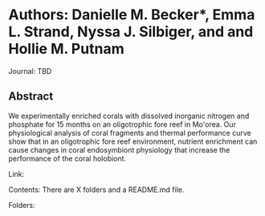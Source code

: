 
# Authors: Danielle M. Becker*, Emma L. Strand, Nyssa J. Silbiger, and and Hollie M. Putnam

Journal: TBD

## Abstract 
We experimentally enriched corals with dissolved inorganic nitrogen and phosphate for 15 months on an oligotrophic fore reef in Mo'orea. Our physiological analysis of coral fragments and thermal performance curve show that in an oligotrophic fore reef environment, nutrient enrichment can cause changes in coral endosymbiont physiology that increase the performance of the coral holobiont.

Link:

Contents: There are X folders and a README.md file.

Folders:


